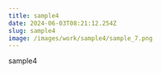 ```yaml
---
title: sample4
date: 2024-06-03T08:21:12.254Z
slug: sample4
image: /images/work/sample4/sample_7.png
---
```

sample4
